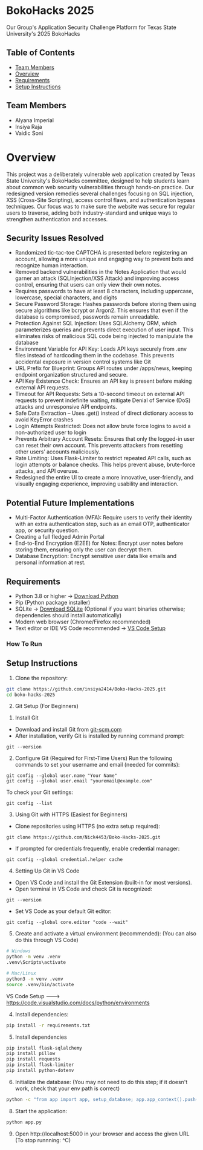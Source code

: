 # BokoHacks 2025
Our Group's Application Security Challenge Platform for Texas State University's 2025 BokoHacks


## Table of Contents  
- [Team Members](#team-members)  
- [Overview](#overview)  
- [Requirements](#requirements)  
- [Setup Instructions](#setup-instructions)  


## Team Members
- Alyana Imperial
- Insiya Raja
- Vaidic Soni


# Overview 
This project was a deliberately vulnerable web application created by Texas State University's BokoHacks committee, designed to help students learn about common web security vulnerabilities through hands-on practice. Our redesigned version remedies several challenges focusing on SQL injection, XSS (Cross-Site Scripting), access control flaws, and authentication bypass techniques. Our focus was to make sure the website was secure for regular users to traverse, adding both industry-standard and unique ways to strengthen authentication and accesses.

## Security Issues Resolved
- Randomized tic-tac-toe CAPTCHA is presented before registering an account, allowing a more unique and engaging way to prevent bots and recognize human interaction.
- Removed backend vulnerabilities in the Notes Application that would garner an attack (SQLInjection/XSS Attack) and improving access control, ensuring that users can only view their own notes. 
- Requires passwords to have at least 8 characters, including uppercase, lowercase, special characters, and digits
- Secure Password Storage: Hashes passwords before storing them using secure algorithms like bcrypt or Argon2. This ensures that even if the database is compromised, passwords remain unreadable.
- Protection Against SQL Injection: Uses SQLAlchemy ORM, which parameterizes queries and prevents direct execution of user input. This eliminates risks of malicious SQL code being injected to manipulate the database
- Environment Variable for API Key: Loads API keys securely from .env files instead of hardcoding them in the codebase. This prevents accidental exposure in version control systems like Git
- URL Prefix for Blueprint: Groups API routes under /apps/news, keeping endpoint organization structured and secure.
- API Key Existence Check: Ensures an API key is present before making external API requests.
- Timeout for API Requests: Sets a 10-second timeout on external API requests to prevent indefinite waiting, mitigate Denial of Service (DoS) attacks and unresponsive API endpoints.
- Safe Data Extraction – Uses .get() instead of direct dictionary access to avoid KeyError crashes
- Login Attempts Restricted: Does not allow brute force logins to avoid a non-authorized user to login
- Prevents Arbitrary Account Resets: Ensures that only the logged-in user can reset their own account. This prevents attackers from resetting other users’ accounts maliciously. 
- Rate Limiting: Uses Flask-Limiter to restrict repeated API calls, such as login attempts or balance checks. This helps prevent abuse, brute-force attacks, and API overuse.
- Redesigned the entire UI to create a more innovative, user-friendly, and visually engaging experience, improving usability and interaction.

## Potential Future Implementations
- Multi-Factor Authentication (MFA): Require users to verify their identity with an extra authentication step, such as an email OTP, authenticator app, or security question.
- Creating a full fledged Admin Portal 
- End-to-End Encryption (E2EE) for Notes: Encrypt user notes before storing them, ensuring only the user can decrypt them.
- Database Encryption: Encrypt sensitive user data like emails and personal information at rest.



## Requirements
- Python 3.8 or higher → [Download Python](https://www.python.org/downloads/)
- Pip (Python package installer)
- SQLite → [Download SQLite](https://www.sqlite.org/download.html) (Optional if you want binaries otherwise; dependencies should install automatically)
- Modern web browser (Chrome/Firefox recommended)
- Text editor or IDE VS Code recommended → [VS Code Setup](https://code.visualstudio.com/docs/python/environments)

### How To Run ###

## Setup Instructions
1. Clone the repository:
```bash
git clone https://github.com/insiya2414/Boko-Hacks-2025.git
cd boko-hacks-2025
```
2. Git Setup (For Beginners)

1) Install Git
- Download and install Git from [git-scm.com](https://git-scm.com/downloads)
- After installation, verify Git is installed by running command prompt:
```
git --version
```
2) Configure Git (Required for First-Time Users)
Run the following commands to set your username and email (needed for commits):
```
git config --global user.name "Your Name"
git config --global user.email "youremail@example.com"
```
To check your Git settings:
```
git config --list
```
3) Using Git with HTTPS (Easiest for Beginners)
- Clone repositories using HTTPS (no extra setup required):
```
git clone https://github.com/Nick4453/Boko-Hacks-2025.git
```
- If prompted for credentials frequently, enable credential manager:
```
git config --global credential.helper cache
```
4) Setting Up Git in VS Code
- Open VS Code and install the Git Extension (built-in for most versions).
- Open terminal in VS Code and check Git is recognized:
```
git --version
```
- Set VS Code as your default Git editor:
```
git config --global core.editor "code --wait"
```

5) Create and activate a virtual environment (recommended): (You can also do this through VS Code)
```bash
# Windows
python -m venv .venv
.venv\Scripts\activate

# Mac/Linux
python3 -m venv .venv
source .venv/bin/activate
```
VS Code Setup ---> https://code.visualstudio.com/docs/python/environments

4. Install dependencies:
```bash
pip install -r requirements.txt
```
5. Install dependencies
```bash
pip install flask-sqlalchemy
pip install pillow
pip install requests
pip install flask-limiter
pip install python-dotenv
```
6. Initialize the database: (You may not need to do this step; if it doesn't work, check that your env path is correct)
```bash
python -c "from app import app, setup_database; app.app_context().push(); setup_database()"
```

8. Start the application: 
```bash
python app.py
```

9. Open http://localhost:5000 in your browser and access the given URL (To stop runnning: ^C)



